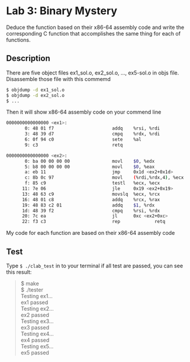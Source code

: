# Lab 3: Binary Mystery

Deduce the function based on their x86-64 assembly code and write the corresponding C function that accomplishes the same thing for each of functions.

## Description

There are five object files ex1_sol.o, ex2_sol.o, ..., ex5-sol.o in objs file.
Disassemble those file with this commemd

```sh
$ objdump -d ex1_sol.o
$ objdump -d ex2_sol.o
$ ...
```

Then it will show x86-64 assembly code on your commend line

```sh
0000000000000000 <ex1>:
       0: 48 01 f7                      addq    %rsi, %rdi
       3: 48 39 d7                      cmpq    %rdx, %rdi
       6: 0f 94 c0                      sete    %al
       9: c3                            retq

0000000000000000 <ex2>:
       0: ba 00 00 00 00                movl    $0, %edx
       5: b8 00 00 00 00                movl    $0, %eax
       a: eb 11                         jmp     0x1d <ex2+0x1d>
       c: 8b 0c 97                      movl    (%rdi,%rdx,4), %ecx
       f: 85 c9                         testl   %ecx, %ecx
      11: 7e 06                         jle     0x19 <ex2+0x19>
      13: 48 63 c9                      movslq  %ecx, %rcx
      16: 48 01 c8                      addq    %rcx, %rax
      19: 48 83 c2 01                   addq    $1, %rdx
      1d: 48 39 f2                      cmpq    %rsi, %rdx
      20: 7c ea                         jl      0xc <ex2+0xc>
      22: f3 c3                         rep             retq
```

My code for each function are based on their x86-64 assembly code

## Test

Type `$ ./clab_test` in to your terminal
if all test are passed, you can see this result:

> $ make <br/>
> $ ./tester <br/>
> Testing ex1... <br/>
> ex1 passed <br/>
> Testing ex2... <br/>
> ex2 passed <br/>
> Testing ex3... <br/>
> ex3 passed <br/>
> Testing ex4... <br/>
> ex4 passed <br/>
> Testing ex5... <br/>
> ex5 passed <br/>
